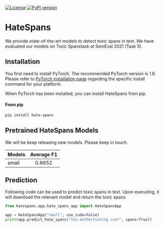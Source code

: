 [![License](https://img.shields.io/badge/License-Apache%202.0-blue.svg)](https://opensource.org/licenses/Apache-2.0) 
[![PyPI version](https://img.shields.io/pypi/v/hate-spans?color=%236ecfbd&label=pypi%20package&style=flat-square)](https://pypi.org/project/hate-spans/)

# HateSpans

We provide state-of-the-art models to detect toxic spans in text. We have evaluated our models on  Toxic Spanstask at SemEval 2021 (Task 5).

## Installation
You first need to install PyTorch. The recommended PyTorch version is 1.6.
Please refer to [PyTorch installation page](https://pytorch.org/get-started/locally/#start-locally) regarding the specific install command for your platform.

When PyTorch has been installed, you can install HateSpans from pip. 

#### From pip

```bash
pip install hate-spans
```

## Pretrained HateSpans Models

We will be keep releasing new models. Please keep in touch.

| Models   | Average F1    |
|----------|:-------------:|
| small    | 0.6652        |

## Prediction
Following code can be used to predict toxic spans in text. Upon executing, it will download the relevant model and return the toxic spans.   

```python
from hatespans.app.hate_spans_app import HateSpansApp

app = HateSpansApp("small", use_cuda=False)
print(app.predict_hate_spans("You motherfucking cunt", spans=True))
```


